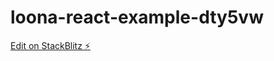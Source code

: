 # loona-react-example-dty5vw

[Edit on StackBlitz ⚡️](https://stackblitz.com/edit/loona-react-example-dty5vw)